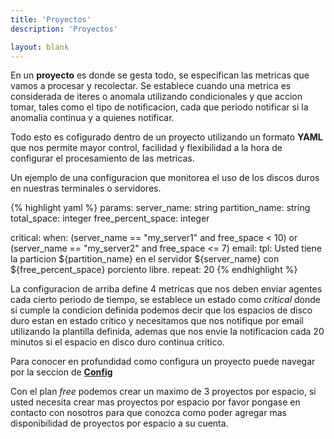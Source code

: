 ```yaml
---
title: 'Proyectos'
description: 'Proyectos'

layout: blank
---
```


En un **proyecto** es donde se gesta todo, se especifican las metricas que vamos a procesar y recolectar. Se establece
cuando una metrica es considerada de iteres o anomala utilizando condicionales y que accion tomar, tales como el
tipo de notificacion, cada que periodo notificar si la anomalia continua y a quienes notificar.

Todo esto es cofigurado dentro de un proyecto utilizando un formato **YAML** que nos permite mayor control,
facilidad y flexibilidad a la hora de configurar el procesamiento de las metricas.

Un ejemplo de una configuracion que monitorea el uso de los discos duros en nuestras terminales o servidores.

{% highlight yaml %}
params:
    server_name: string
    partition_name: string
    total_space: integer
    free_percent_space: integer

critical:
    when: (server_name == "my_server1" and free_space < 10) or
          (server_name == "my_server2" and free_space <= 7)
    email:
        tpl: Usted tiene la particion ${partition_name} en el servidor ${server_name} con ${free_percent_space} porciento libre.
    repeat: 20
{% endhighlight %}

La configuracion de arriba define 4 metricas que nos deben enviar agentes cada cierto periodo de tiempo, se establece un estado
como *critical* donde si cumple la condicion definida podemos decir que los espacios de disco duro estan en estado critico y
necesitamos que nos notifique por email utilizando la plantilla definida, ademas que nos envie la notificacion cada 20 minutos
si el espacio en disco duro continua critico.

Para conocer en profundidad como configura un proyecto puede navegar por la seccion de **[Config](#/config/)**

Con el plan *free* podemos crear un maximo de 3 proyectos por espacio, si usted necesita crear mas proyectos por espacio
por favor pongase en contacto con nosotros para que conozca como poder agregar mas disponibilidad de proyectos por espacio a su cuenta.